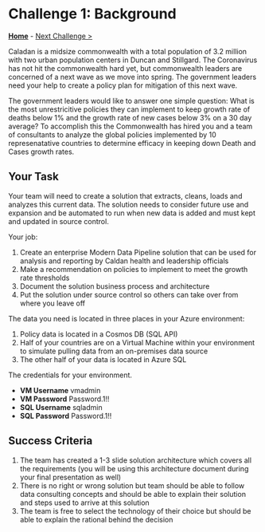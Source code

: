 # Challenge 1: Background

**[Home](../README.md)** - [Next Challenge >](./02-Provision.md)

Caladan is a midsize commonwealth with a total population of 3.2 million with two urban population centers in Duncan and Stillgard.
The Coronavirus has not hit the commonwealth hard yet, but commonwealth leaders are concerned of a next wave as we move into spring.
The government leaders need your help to create a policy plan for mitigation of this next wave.  

The government leaders would like to answer one simple question:
What is the most unrestricitive policies they can implement to keep growth rate of deaths below 1% and the growth rate of new cases below 3% on a 30 day average?
To accomplish this the Commonwealth has hired you and a team of consultants to analyze the global policies implemented by 10 represenatative countries to determine efficacy in keeping down Death and Cases growth rates.

## Your Task

Your team will need to create a solution that extracts, cleans, loads and analyzes this current data.
The solution needs to consider future use and expansion and be automated to run when new data is added and must kept and updated in source control.  

Your job:
1. Create an enterprise Modern Data Pipeline solution that can be used for analysis and reporting by Caldan health and leadership officials
2. Make a recommendation on policies to implement to meet the growth rate thresholds
3. Document the solution business process and architecture
4. Put the solution under source control so others can take over from where you leave off

The data you need is located in three places in your Azure environment:

1. Policy data is located in a Cosmos DB (SQL API)
2. Half of your countries are on a Virtual Machine within your environment to simulate pulling data from an on-premises data source
3. The other half of your data is located in Azure SQL

The credentials for your environment.

- **VM Username**    vmadmin
- **VM Password**   Password.1!!
- **SQL Username**   sqladmin
- **SQL Password**  Password.1!!

## Success Criteria 

1. The team has created a 1-3 slide solution architecture which covers all the requirements (you will be using this architecture document during your final presentation as well)
2. There is no right or wrong solution but team should be able to follow data consulting concepts and should be able to explain their solution and steps used to arrive at this solution
3. The team is free to select the technology of their choice but should be able to explain the rational behind the decision

